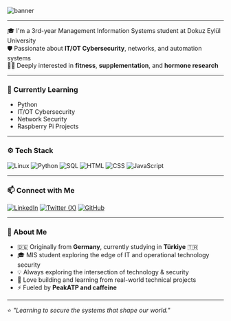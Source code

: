 <!-- Animated terminal-style banner -->
![banner](https://readme-typing-svg.demolab.com?font=JetBrains+Mono&pause=1000&color=00FF9C&center=true&vCenter=true&width=800&lines=Hi+there%2C+I'm+Teo+Can!;Cybersecurity+Enthusiast+%7C+MIS+Student;Raspberry+Pi+%26+Network+Security+Explorer;IT%2FOT+Systems+and+Automation+Learner;Building%2C+Breaking+and+Learning+Every+Day...)

---

🎓 I'm a 3rd-year Management Information Systems student at Dokuz Eylül University  
🛡️ Passionate about **IT/OT Cybersecurity**, networks, and automation systems  
🏋️‍♂️ Deeply interested in **fitness**, **supplementation**, and **hormone research**

---

### 🌱 Currently Learning
- Python  
- IT/OT Cybersecurity  
- Network Security  
- Raspberry Pi Projects  

---

### ⚙️ Tech Stack
![Linux](https://img.shields.io/badge/-Linux-333?style=flat&logo=linux)
![Python](https://img.shields.io/badge/-Python-333?style=flat&logo=python)
![SQL](https://img.shields.io/badge/-SQL-333?style=flat&logo=postgresql)
![HTML](https://img.shields.io/badge/-HTML5-333?style=flat&logo=html5)
![CSS](https://img.shields.io/badge/-CSS3-333?style=flat&logo=css3)
![JavaScript](https://img.shields.io/badge/-JavaScript-333?style=flat&logo=javascript)

---

### 📫 Connect with Me
[![LinkedIn](https://img.shields.io/badge/-LinkedIn-blue?logo=linkedin&logoColor=white)](https://www.linkedin.com/in/teo-can-kocag%C3%BCl-4272522a7/)
[![Twitter (X)](https://img.shields.io/badge/-Twitter-black?logo=x&logoColor=white)](https://x.com/teocanKS)
[![GitHub](https://img.shields.io/badge/-GitHub-181717?logo=github&logoColor=white)](https://github.com/teocanKS)

---

### 🧠 About Me
- 🇩🇪 Originally from **Germany**, currently studying in **Türkiye** 🇹🇷  
- 🎓 MIS student exploring the edge of IT and operational technology security  
- 💡 Always exploring the intersection of technology & security  
- 🔧 Love building and learning from real-world technical projects  
- ⚡ Fueled by **PeakATP and caffeine**

---

⭐ *"Learning to secure the systems that shape our world."*
